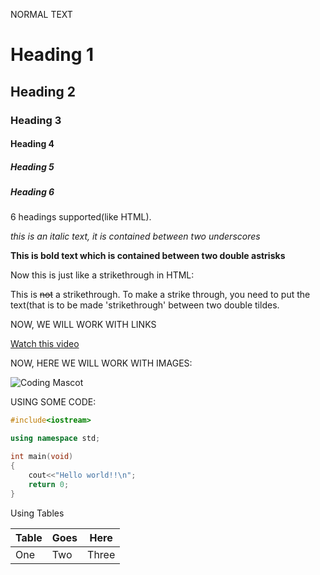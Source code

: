 NORMAL TEXT

# Heading 1
## Heading 2
### Heading 3
#### Heading 4
##### Heading 5
##### Heading 6

6 headings supported(like HTML).

_this is an italic text, it is contained between two underscores_

**This is bold text which is contained between two double astrisks**

Now this is just like a strikethrough in HTML:

This is ~~not~~ a strikethrough. To make a strike through, you need to put the text(that is to be made 'strikethrough' between two double
tildes.


NOW, WE WILL WORK WITH LINKS

[Watch this video](https://www.youtube.com/watch?v=bpdvNwvEeSE "This is Hitesh Choudhary's Video")

NOW, HERE WE WILL WORK WITH IMAGES:

![Coding Mascot](https://cdn.w600.comps.canstockphoto.com/web-development-studio-logo-alien-vector-clipart_csp42897403.jpg "Coding")


USING SOME CODE:

```C++
#include<iostream>

using namespace std;

int main(void)
{
	cout<<"Hello world!!\n";
	return 0;
}

```

Using Tables

| Table | Goes | Here  |
| ----- | ---- | ----- |
| One   | Two  | Three |
